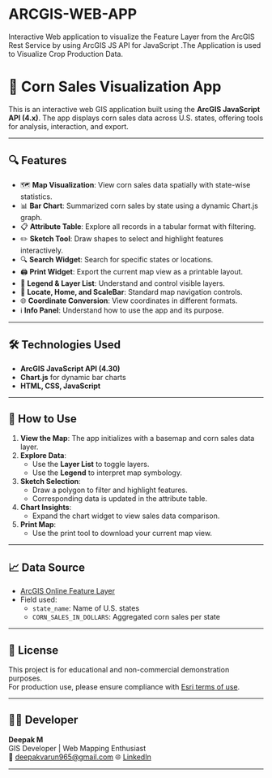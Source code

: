 # ARCGIS-WEB-APP
Interactive Web application to visualize the Feature Layer from the ArcGIS Rest Service by using ArcGIS JS API for JavaScript .The Application is used to  Visualize Crop Production Data.

# 🌽 Corn Sales Visualization App

This is an interactive web GIS application built using the **ArcGIS JavaScript API (4.x)**. The app displays corn sales data across U.S. states, offering tools for analysis, interaction, and export.

---

## 🔍 Features

- 🗺️ **Map Visualization**: View corn sales data spatially with state-wise statistics.
- 📊 **Bar Chart**: Summarized corn sales by state using a dynamic Chart.js graph.
- 📋 **Attribute Table**: Explore all records in a tabular format with filtering.
- ✏️ **Sketch Tool**: Draw shapes to select and highlight features interactively.
- 🔍 **Search Widget**: Search for specific states or locations.
- 🖨️ **Print Widget**: Export the current map view as a printable layout.
- 📌 **Legend & Layer List**: Understand and control visible layers.
- 🧭 **Locate, Home, and ScaleBar**: Standard map navigation controls.
- 🌐 **Coordinate Conversion**: View coordinates in different formats.
- ℹ️ **Info Panel**: Understand how to use the app and its purpose.

---

## 🛠️ Technologies Used

- **ArcGIS JavaScript API (4.30)**
- **Chart.js** for dynamic bar charts
- **HTML, CSS, JavaScript**

---

## 🚀 How to Use

1. **View the Map**: The app initializes with a basemap and corn sales data layer.
2. **Explore Data**:
   - Use the **Layer List** to toggle layers.
   - Use the **Legend** to interpret map symbology.
3. **Sketch Selection**:
   - Draw a polygon to filter and highlight features.
   - Corresponding data is updated in the attribute table.
4. **Chart Insights**:
   - Expand the chart widget to view sales data comparison.
5. **Print Map**:
   - Use the print tool to download your current map view.

---

## 📈 Data Source

- [ArcGIS Online Feature Layer](https://services.arcgis.com/P3ePLMYs2RVChkJx/ArcGIS/rest/services/Corn/FeatureServer/0)
- Field used:
  - `state_name`: Name of U.S. states
  - `CORN_SALES_IN_DOLLARS`: Aggregated corn sales per state

---

## 📜 License

This project is for educational and non-commercial demonstration purposes.  
For production use, please ensure compliance with [Esri terms of use](https://www.esri.com/en-us/legal/terms/full-master-agreement).

---

## 👨‍💻 Developer

**Deepak M**  
GIS Developer | Web Mapping Enthusiast  
📧 deepakvarun965@gmail.com
🌐 [LinkedIn](www.linkedin.com/in/deepak-m-giswafo)

---



